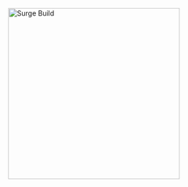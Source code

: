 
<picture>
  <source media="(prefers-color-scheme: dark)" srcset="https://github.com/surgebuild/.github/assets/13044958/61e09a42-4a53-46b0-8571-56ba80c3bb8f">
  <source media="(prefers-color-scheme: light)" srcset="https://github.com/surgebuild/.github/assets/13044958/120d9872-f251-480c-a200-adb39055ab83">
  <img alt="Surge Build" src="https://github.com/surgebuild/.github/assets/13044958/120d9872-f251-480c-a200-adb39055ab83" width="350">
</picture>
